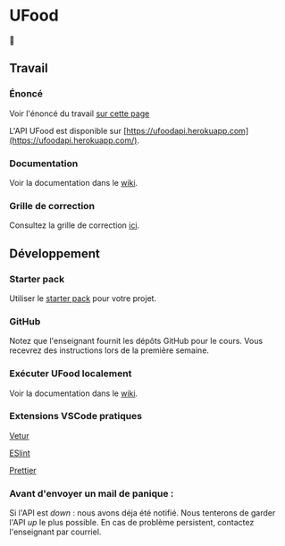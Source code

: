 # UFood

:hamburger:

## Travail

### Énoncé

Voir l'énoncé du travail [sur cette page](https://github.com/GLO3102/UFood/blob/master/Enonce.md)

L'API UFood est disponible sur [https://ufoodapi.herokuapp.com](https://ufoodapi.herokuapp.com/).

### Documentation

Voir la documentation dans le [wiki](https://github.com/GLO3102/UFood/wiki/2-API).

### Grille de correction

Consultez la grille de correction [ici](https://docs.google.com/spreadsheets/d/1f8q3h0EkpzgBfxSREqfRtWaZHuL6Vt6w-bjiZ_dUGC4/edit?usp=sharing).

## Développement

### Starter pack

Utiliser le [starter pack](https://github.com/GLO3102/vue-starter) pour votre projet.

### GitHub

Notez que l'enseignant fournit les dépôts GitHub pour le cours. Vous recevrez des instructions lors de la première semaine.

### Exécuter UFood localement

Voir la documentation dans le [wiki](https://github.com/GLO3102/UFood/wiki/Installation-locale-UFood).

### Extensions VSCode pratiques

[Vetur](https://marketplace.visualstudio.com/items?itemName=octref.vetur)

[ESlint](https://marketplace.visualstudio.com/items?itemName=dbaeumer.vscode-eslint)

[Prettier](https://marketplace.visualstudio.com/items?itemName=esbenp.prettier-vscode)

### Avant d'envoyer un mail de panique :

Si l'API est _down_ : nous avons déja été notifié. Nous tenterons de garder l'API _up_ le plus possible. En cas de problème persistent, contactez l'enseignant par courriel.
